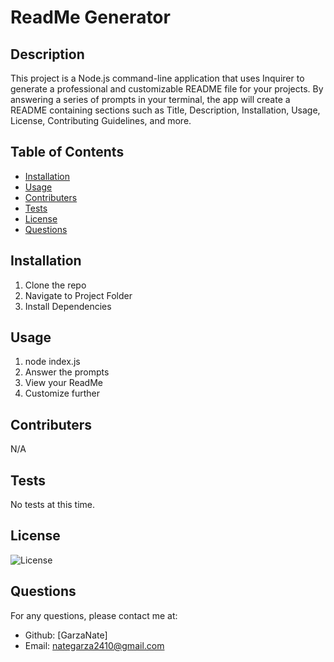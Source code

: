 
# ReadMe Generator


## Description
This project is a Node.js command-line application that uses Inquirer to generate a professional and customizable README file for your projects. By answering a series of prompts in your terminal, the app will create a README containing sections such as Title, Description, Installation, Usage, License, Contributing Guidelines, and more.

## Table of Contents
- [Installation](#installation)
- [Usage](#usage)
- [Contributers](#contributers)
- [Tests](#tests)
- [License](#license)
- [Questions](#questions)

## Installation
1. Clone the repo
2. Navigate to Project Folder
3. Install Dependencies

## Usage
1. node index.js
2. Answer the prompts
3. View your ReadMe
4. Customize further

## Contributers
N/A

## Tests
No tests at this time.


## License

![License](https://img.shields.io/badge/License-Apache_2.0-blue.svg)

## Questions
For any questions, please contact me at:
- Github: [GarzaNate]
- Email: nategarza2410@gmail.com
